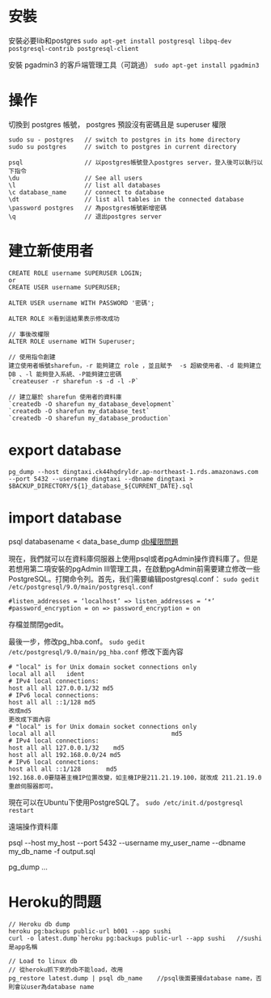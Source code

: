 # 安裝

安裝必要lib和postgres
`sudo apt-get install postgresql libpq-dev postgresql-contrib postgresql-client`

安裝 pgadmin3 的客戶端管理工具（可跳過）
`sudo apt-get install pgadmin3`

# 操作

切換到 postgres 帳號， postgres 預設沒有密碼且是 superuser 權限
```
sudo su - postgres   // switch to postgres in its home directory
sudo su postgres     // switch to postgres in current directory

psql                 // 以postgres帳號登入postgres server，登入後可以執行以下指令
\du                  // See all users
\l                   // list all databases
\c database_name     // connect to database
\dt                  // list all tables in the connected database
\password postgres   // 為postgres帳號新增密碼
\q                   // 退出postgres server
```

# 建立新使用者
```shell
CREATE ROLE username SUPERUSER LOGIN;
or
CREATE USER username SUPERUSER;

ALTER USER username WITH PASSWORD '密碼';

ALTER ROLE ※看到這結果表示修改成功

// 事後改權限
ALTER ROLE username WITH Superuser;

// 使用指令創建
建立使用者帳號sharefun，-r 能夠建立 role ，並且賦予  -s 超級使用者、-d 能夠建立 DB 、-l 能夠登入系統、-P能夠建立密碼
`createuser -r sharefun -s -d -l -P`

// 建立屬於 sharefun 使用者的資料庫
`createdb -O sharefun my_database_development`
`createdb -O sharefun my_database_test`
`createdb -O sharefun my_database_production`
```

# export database
```
pg_dump --host dingtaxi.ck44hqdryldr.ap-northeast-1.rds.amazonaws.com --port 5432 --username dingtaxi --dbname dingtaxi > $BACKUP_DIRECTORY/${1}_database_${CURRENT_DATE}.sql
```
# import database

psql databasename &lt; data\_base\_dump
[db權限問題](http://stackoverflow.com/questions/18664074/getting-error-peer-authentication-failed-for-user-postgres-when-trying-to-ge)

現在，我們就可以在資料庫伺服器上使用psql或者pgAdmin操作資料庫了。但是若想用第二項安裝的pgAdmin III管理工具，在啟動pgAdmin前需要建立修改一些PostgreSQL。打開命令列。首先，我们需要编辑postgresql.conf：
`sudo gedit /etc/postgresql/9.0/main/postgresql.conf`

```
#listen_addresses = ‘localhost’ => listen_addresses = ‘*’
#password_encryption = on => password_encryption = on
```

存檔並關閉gedit。

最後一步，修改pg\_hba.conf。
`sudo gedit /etc/postgresql/9.0/main/pg_hba.conf`
修改下面內容

```
# "local" is for Unix domain socket connections only
local all all   ident
# IPv4 local connections:
host all all 127.0.0.1/32 md5
# IPv6 local connections:
host all all ::1/128 md5
改成md5
更改成下面內容
# "local" is for Unix domain socket connections only
local all all                                md5
# IPv4 local connections:
host all all 127.0.0.1/32    md5
host all all 192.168.0.0/24 md5
# IPv6 local connections:
host all all ::1/128       md5
192.168.0.0要隨著主機IP位置改變，如主機IP是211.21.19.100，就改成 211.21.19.0
重啟伺服器即可。
```

現在可以在Ubuntu下使用PostgreSQL了。
`sudo /etc/init.d/postgresql restart`




遠端操作資料庫

psql --host my_host --port 5432 --username my_user_name --dbname my_db_name -f output.sql

pg_dump ...


# Heroku的問題
```
// Heroku db dump
heroku pg:backups public-url b001 --app sushi
curl -o latest.dump`heroku pg:backups public-url --app sushi   //sushi是app名稱

// Load to linux db
// 從heroku抓下來的db不能load，改用
pg_restore latest.dump | psql db_name    //psql後面要接database name，否則會以user為database name
```

